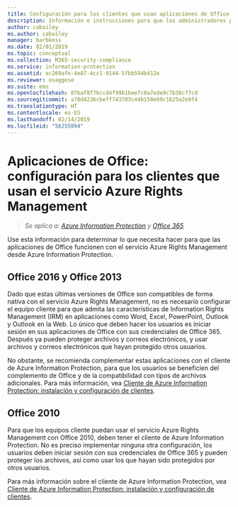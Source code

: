 ```yaml
---
title: Configuración para los clientes que usan aplicaciones de Office con Azure RMS desde AIP
description: Información e instrucciones para que los administradores puedan configurar las aplicaciones de Office para que funcionen con el servicio Azure Rights Management de Azure Information Protection.
author: cabailey
ms.author: cabailey
manager: barbkess
ms.date: 02/01/2019
ms.topic: conceptual
ms.collection: M365-security-compliance
ms.service: information-protection
ms.assetid: ec269afe-4e87-4cc1-9144-5fbb594b412e
ms.reviewer: esaggese
ms.suite: ems
ms.openlocfilehash: 87baf8f7bccd4f99b1beefc8a7ede9c7b38c77cd
ms.sourcegitcommit: a78d4236cbeff743703c44b150e69c1625a2e9f4
ms.translationtype: HT
ms.contentlocale: es-ES
ms.lasthandoff: 02/14/2019
ms.locfileid: "56255094"
---
```

# <a name="office-apps-configuration-for-clients-to-use-the-azure-rights-management-service"></a>Aplicaciones de Office: configuración para los clientes que usan el servicio Azure Rights Management

>*Se aplica a: [Azure Information Protection](https://azure.microsoft.com/pricing/details/information-protection) y [Office 365](https://download.microsoft.com/download/E/C/F/ECF42E71-4EC0-48FF-AA00-577AC14D5B5C/Azure_Information_Protection_licensing_datasheet_EN-US.pdf)*


Use esta información para determinar lo que necesita hacer para que las aplicaciones de Office funcionen con el servicio Azure Rights Management desde Azure Information Protection.

## <a name="office2016-and-office-2013"></a>Office 2016 y Office 2013
Dado que estas últimas versiones de Office son compatibles de forma nativa con el servicio Azure Rights Management, no es necesario configurar el equipo cliente para que admita las características de Information Rights Management (IRM) en aplicaciones como Word, Excel, PowerPoint, Outlook y Outlook en la Web. Lo único que deben hacer los usuarios es iniciar sesión en sus aplicaciones de Office con sus credenciales de Office 365. Después ya pueden proteger archivos y correos electrónicos, y usar archivos y correos electrónicos que hayan protegido otros usuarios.

No obstante, se recomienda complementar estas aplicaciones con el cliente de Azure Information Protection, para que los usuarios se beneficien del complemento de Office y de la compatibilidad con tipos de archivos adicionales. Para más información, vea [Cliente de Azure Information Protection: instalación y configuración de clientes](configure-client.md).

## <a name="office2010"></a>Office 2010
Para que los equipos cliente puedan usar el servicio Azure Rights Management con Office 2010, deben tener el cliente de Azure Information Protection. No es preciso implementar ninguna otra configuración, los usuarios deben iniciar sesión con sus credenciales de Office 365 y pueden proteger los archivos, así como usar los que hayan sido protegidos por otros usuarios.

Para más información sobre el cliente de Azure Information Protection, vea [Cliente de Azure Information Protection: instalación y configuración de clientes](configure-client.md).

